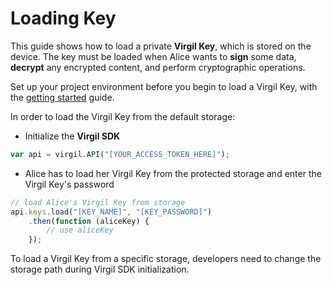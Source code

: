 # Loading Key

This guide shows how to load a private **Virgil Key**, which is stored on the device. The key must be loaded when Alice wants to **sign** some data, **decrypt** any encrypted content, and perform cryptographic operations.

Set up your project environment before you begin to load a Virgil Key, with the [getting started](/docs/guides/configuration/client.md) guide.

In order to load the Virgil Key from the default storage:

- Initialize the **Virgil SDK**

```javascript
var api = virgil.API("[YOUR_ACCESS_TOKEN_HERE]");
```

- Alice has to load her Virgil Key from the protected storage and enter the Virgil Key's password

```javascript
// load Alice's Virgil Key from storage
api.keys.load("[KEY_NAME]", "[KEY_PASSWORD]")
    .then(function (aliceKey) {
        // use aliceKey
    });
```

To load a Virgil Key from a specific storage, developers need to change the storage path during Virgil SDK initialization.

